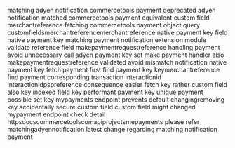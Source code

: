 matching adyen notification commercetools payment deprecated adyen notification matched commercetools payment equivalent custom field merchantreference fetching commercetools payment object query customfieldsmerchantreferencemerchantreference native payment key field native payment key matching payment notification extension module validate reference field makepaymentrequestreference handling payment avoid unnecessary call adyen payment key set make payment handler also makepaymentrequestreference validated avoid mismatch notification native payment key fetch payment first find payment key keymerchantreference find payment corresponding transaction interactionid interactionidpspreference consequence easier fetch key rather custom field also key indexed field key performant payment key unique payment possible set key mypayments endpoint prevents default changingremoving key accidentally secure custom field custom field might changed mypayment endpoint check detail httpsdocscommercetoolscomapiprojectsmepayments please refer matchingadyennotification latest change regarding matching notification payment